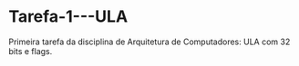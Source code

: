 # Tarefa-1---ULA
Primeira tarefa da disciplina de Arquitetura de Computadores: ULA com 32 bits e flags.
